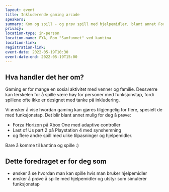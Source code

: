 ```yaml
---
layout: event
title: Inkluderende gaming arcade
speakers:
summary: Kom og spill - og prøv spill med hjelpemidler, blant annet Forza Horizon på Xbox One med adaptive controller.
privacy: 
location-type: in-person
location-name: FYA, Rom "Samfunnet" ved kantina
location-link:
registration-link:
event-date: 2022-05-19T10:30
event-date-end: 2022-05-19T15:00
---
```

## Hva handler det her om?
Gaming er for mange en sosial aktivitet med venner og familie. Dessverre kan terskelen for å spille være høy for personer med funksjonstap, fordi spillene ofte ikke er designet med tanke på inkludering.

Vi ønsker å vise hvordan gaming kan gjøres tilgjengelig for flere, spesielt de med funksjonstap. Det blir blant annet mulig for deg å prøve:

- Forza Horizon på Xbox One med adaptive controller
- Last of Us part 2 på Playstation 4 med synshemning
- og flere andre spill med ulike tilpasninger og hjelpemidler.

Bare å komme til kantina og spille :) 

## Dette foredraget er for deg som
- ønsker å se hvordan man kan spille hvis man bruker hjelpemidler
- ønsker å prøve å spille med hjelpemidler og utstyr som simulerer funksjonstap
